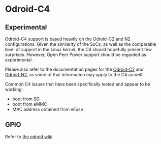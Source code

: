 # Odroid-C4

## Experimental

Odroid-C4 support is based heavily on the Odroid-C2 and N2 configurations. Given the similarity of the SoCs, as well as the comparable level of support in the Linux kernel, the C4 should hopefully present few surprises. However, Open Peer Power support should be regarded as experimental.

Please also refer to the documentation pages for the [Odroid-C2](./odroid-c2.md) and [Odroid-N2](./odroid-n2.md), as some of that information may apply to the C4 as well.

Common C4 issues that have been specifically tested and appear to be working:
- boot from SD
- boot from eMMC
- MAC address obtained from eFuse

## GPIO

Refer to [the odroid wiki](https://wiki.odroid.com/odroid-c4/hardware/expansion_connectors).
